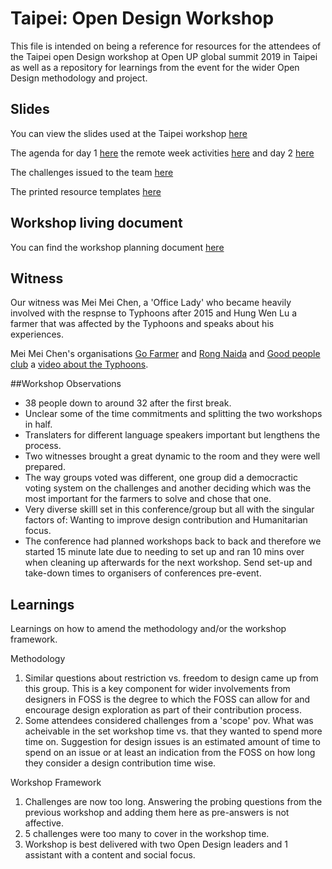 # Taipei: Open Design Workshop

This file is intended on being a reference for resources for the attendees of the Taipei open Design workshop at Open UP global summit 2019 in Taipei as well as a repository for learnings from the event for the wider Open Design methodology and project.

## Slides

You can view the slides used at the Taipei workshop [here](https://drive.google.com/open?id=14DxxAnAL7KHolcIcEiORpduNx84J1G4V)

The agenda for day 1 [here](https://drive.google.com/open?id=1HxS0BbDkgfVOYR5o5ryH7WUhANQmIC8L) the remote week activities [here](https://drive.google.com/drive/folders/1uN-uXKebE0oVOr7tphGKYRcBFlObmqVN?usp=sharing) and day 2 [here](https://drive.google.com/open?id=1LzuUPAS5xvChtSazA3yCTtscK7owrM3Z)

The challenges issued to the team [here](https://drive.google.com/drive/folders/1ECJiyK3sAJaq6unM1sCQelQKxdi1VHoR?usp=sharing)

The printed resource templates [here](https://drive.google.com/drive/folders/1Dmyj1p57Lx9B6zdra4G3PUsqFMOqgNhh?usp=sharing)

## Workshop living document

You can find the workshop planning document [here](https://docs.google.com/document/d/1_G29c0eXw2tESLIl0ClYk89LzmHzdWiX5adJLZweubE/edit?usp=sharing)

## Witness

Our witness was Mei Mei Chen, a 'Office Lady' who became heavily involved with the respnse to Typhoons after 2015 and Hung Wen Lu a farmer that was affected by the Typhoons and speaks about his experiences.

Mei Mei Chen's organisations [Go Farmer](bit.ly/go-farmer) and [Rong Naida](https://www.facebook.com/groups/197584700968133/) and [Good people club](https://www.facebook.com/%E5%A5%BD%E4%BA%BA%E6%9C%83%E9%A4%A8-321962754494111/) a [video about the Typhoons](https://t.co/LcahuFVOvA).

##Workshop Observations

* 38 people down to around 32 after the first break.
* Unclear some of the time commitments and splitting the two workshops in half.
* Translaters for different language speakers important but lengthens the process.
* Two witnesses brought a great dynamic to the room and they were well prepared.
* The way groups voted was different, one group did a democractic voting system on the challenges and another deciding which was the most important for the farmers to solve and chose that one.
* Very diverse skilll set in this conference/group but all with the singular factors of: Wanting to improve design contribution and Humanitarian focus.
* The conference had planned workshops back to back and therefore we started 15 minute late due to needing to set up and ran 10 mins over when cleaning up afterwards for the next workshop. Send set-up and take-down times to organisers of conferences pre-event.

## Learnings

Learnings on how to amend the methodology and/or the workshop framework.

Methodology
1. Similar questions about restriction vs. freedom to design came up from this group. This is a key component for wider involvements from designers in FOSS is the degree to which the FOSS can allow for and encourage design exploration as part of their contribution process.
2. Some attendees considered challenges from a 'scope' pov. What was acheivable in the set workshop time vs. that they wanted to spend more time on. Suggestion for design issues is an estimated amount of time to spend on an issue or at least an indication from the FOSS on how long they consider a design contribution time wise.

Workshop Framework
1. Challenges are now too long. Answering the probing questions from the previous workshop and adding them here as pre-answers is not affective.
2. 5 challenges were too many to cover in the workshop time.
3. Workshop is best delivered with two Open Design leaders and 1 assistant with a content and social focus.
